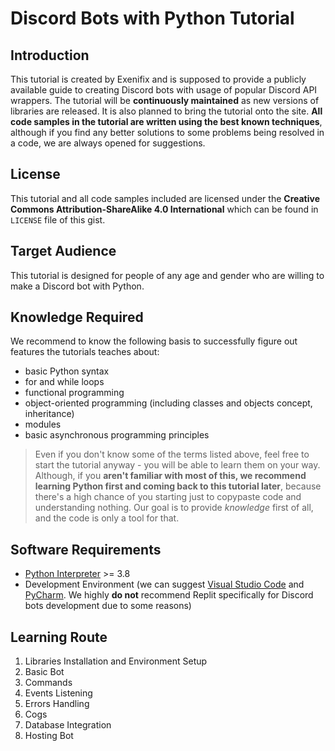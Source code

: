 # Discord Bots with Python Tutorial

## Introduction
This tutorial is created by Exenifix and is supposed to provide a publicly available guide to creating Discord bots with usage of popular Discord API wrappers. The tutorial will be **continuously maintained** as new versions of libraries are released. It is also planned to bring the tutorial onto the site. **All code samples in the tutorial are written using the best known techniques**, although if you find any better solutions to some problems being resolved in a code, we are always opened for suggestions.

## License
This tutorial and all code samples included are licensed under the **Creative Commons Attribution-ShareAlike 4.0 International** which can be found in `LICENSE` file of this gist.

## Target Audience
This tutorial is designed for people of any age and gender who are willing to make a Discord bot with Python.

## Knowledge Required
We recommend to know the following basis to successfully figure out features the tutorials teaches about:
- basic Python syntax
- for and while loops
- functional programming
- object-oriented programming (including classes and objects concept, inheritance)
- modules
- basic asynchronous programming principles

> Even if you don't know some of the terms listed above, feel free to start the tutorial anyway - you will be able to learn them on your way. Although, if you **aren't familiar with most of this, we recommend learning Python first and coming back to this tutorial later**, because there's a high chance of you starting just to copypaste code and understanding nothing. Our goal is to provide *knowledge* first of all, and the code is only a tool for that.

## Software Requirements
- [Python Interpreter](https://www.python.org/downloads/) >= 3.8
- Development Environment (we can suggest [Visual Studio Code](https://code.visualstudio.com/) and [PyCharm](https://www.jetbrains.com/pycharm/). We highly **do not** recommend Replit specifically for Discord bots development due to some reasons)

## Learning Route
1. Libraries Installation and Environment Setup
2. Basic Bot
3. Commands
4. Events Listening
5. Errors Handling
6. Cogs
7. Database Integration
8. Hosting Bot

